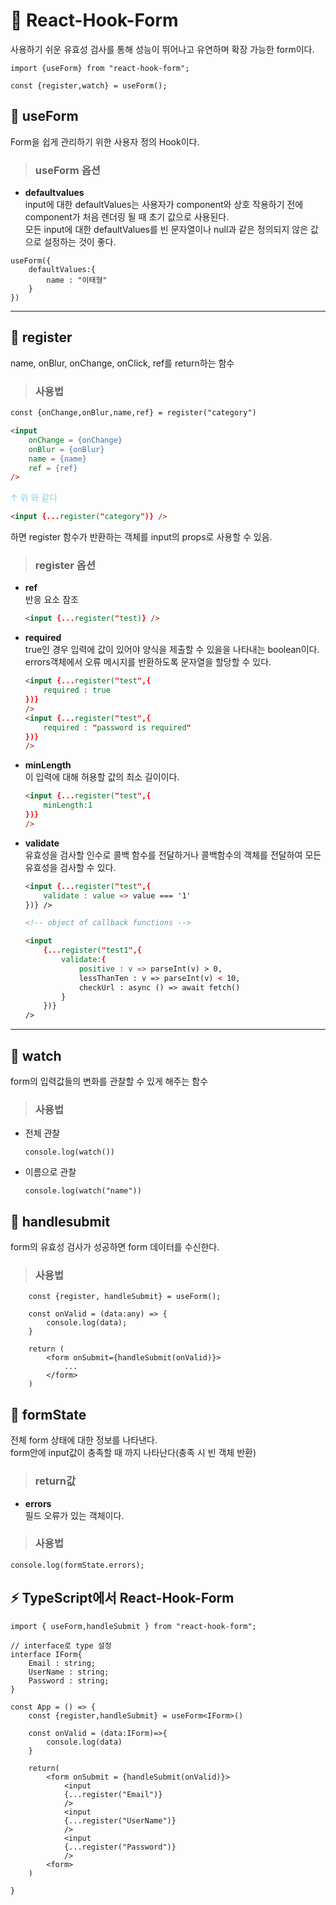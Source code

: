 # 📖 React-Hook-Form 
사용하기 쉬운 유효성 검사를 통해 성능이 뛰어나고 유연하며 확장 가능한 form이다.

```tsx
import {useForm} from "react-hook-form";

const {register,watch} = useForm();
```
## 🌟 useForm
Form을 쉽게 관리하기 위한 사용자 정의 Hook이다.

> ### useForm 옵션
- **defaultvalues**<br />
input에 대한 defaultValues는 사용자가 component와 상호 작용하기 전에 component가 처음 렌더링 될 때 초기 값으로 사용된다.<br />
모든 input에 대한 defaultValues를 빈 문자열이나 null과 같은 정의되지 않은 값으로 설정하는 것이 좋다.
```tsx
useForm({
    defaultValues:{
        name : "이태형"
    }
})
```

<hr />

## 📌 register
name, onBlur, onChange, onClick, ref를 return하는 함수

>  ### 사용법
```html
const {onChange,onBlur,name,ref} = register("category")

<input 
    onChange = {onChange}
    onBlur = {onBlur}
    name = {name}
    ref = {ref}
/>
```
<span style="
color:skyblue">↑ 위 와 같다</span><br />

```html
<input {...register("category")} />
```
하면 register 함수가 반환하는 객체를 input의 props로 사용할 수 있음.

> ### register 옵션
- **ref**<br />
반응 요소 참조
    ```html
    <input {...register("test)} />
    ```
- **required**<br />
true인 경우 입력에 값이 있어야 양식을 제출할 수 있을을 나타내는 boolean이다.<br />
errors객체에서 오류 메시지를 반환하도록 문자열을 할당할 수 있다.

    ```html
    <input {...register("test",{
        required : true
    })}
    />
    <input {...register("test",{
        required : "password is required"
    })}
    />
    ```
- **minLength**<br />
    이 입력에 대해 허용할 값의 최소 길이이다.
    ```html
    <input {...register("test",{
        minLength:1
    })}
    />
    ```
- **validate**<br />
유효성을 검사할 인수로 콜백 함수를 전달하거나 콜백함수의 객체를 전달하여 모든 유효성을 검사할 수 있다.
    ```html
    <input {...register("test",{
        validate : value => value === '1'
    })} />

    <!-- object of callback functions -->
    
    <input 
        {...register("test1",{
            validate:{
                positive : v => parseInt(v) > 0,
                lessThanTen : v => parseInt(v) < 10,
                checkUrl : async () => await fetch()
            }
        })}
    />


    ```
<hr />

## 📌 watch
form의 입력값들의 변화를 관찰할 수 있게 해주는 함수

> ### 사용법
- 전체 관찰
    ```tsx
    console.log(watch())
    ```
- 이름으로 관찰
    ```tsx
    console.log(watch("name"))
    ```

## 📌 handlesubmit
form의 유효성 검사가 성공하면 form 데이터를 수신한다.

> ### 사용법
```tsx
    const {register, handleSubmit} = useForm();

    const onValid = (data:any) => {
        console.log(data);
    }

    return (
        <form onSubmit={handleSubmit(onValid)}>
            ...
        </form>
    )
```
## 📌 formState
전체 form 상태에 대한 정보를 나타낸다.<br />
form안에 input값이 충족할 때 까지 나타난다(충족 시 빈 객체 반환)

> ### return값
- **errors**<br />
필드 오류가 있는 객체이다.

> ### 사용법
```tsx
console.log(formState.errors);
```

## ⚡️ TypeScript에서 React-Hook-Form
```tsx
import { useForm,handleSubmit } from "react-hook-form";

// interface로 type 설정
interface IForm{
    Email : string;
    UserName : string;
    Password : string;
}

const App = () => {
    const {register,handleSubmit} = useForm<IForm>()

    const onValid = (data:IForm)=>{
        console.log(data)
    }

    return(
        <form onSubmit = {handleSubmit(onValid)}>
            <input 
            {...register("Email")}
            />
            <input 
            {...register("UserName")}
            />
            <input 
            {...register("Password")}
            />
        <form>
    )

}
```